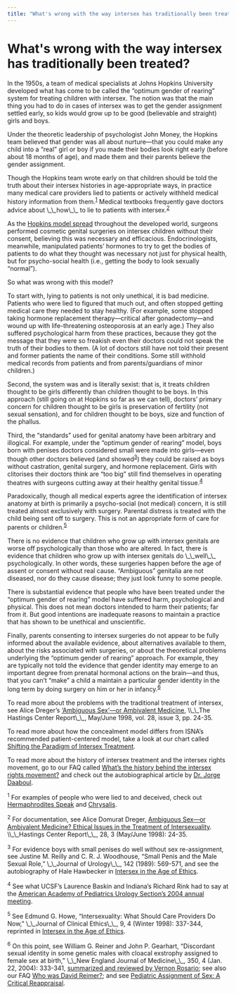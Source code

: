 ```yaml
---
title: "What's wrong with the way intersex has traditionally been treated?"
---
```


# What's wrong with the way intersex has traditionally been treated?

<p>In the 1950s, a team of medical specialists at Johns Hopkins University developed what has come to be called the &#8220;optimum gender of rearing&#8221; system for treating children with intersex. The notion was that the main thing you had to do in cases of intersex was to get the gender assignment settled early, so kids would grow up to be good (believable and straight) girls and boys.  </p>


<p>Under the theoretic leadership of psychologist John Money, the Hopkins team believed that gender was all about nurture&#8212;that you could make any child into a &#8220;real&#8221; girl or boy if you made their bodies look right early (before about 18 months of age), and made them and their parents believe the gender assignment.  </p>

<p>Though the Hopkins team wrote early on that children should be told the truth about their intersex histories in age-appropriate ways, in practice many medical care providers lied to patients or actively withheld medical history information from them.<sup class="footnote" id="fnrev12617029715d88eb35a4f72-1"><a href="#fn12617029715d88eb35a4f72-1">1</a></sup> Medical textbooks frequently gave doctors advice about \_\_how\_\_ to lie to patients with intersex.<sup class="footnote" id="fnrev12617029715d88eb35a4f72-2"><a href="#fn12617029715d88eb35a4f72-2">2</a></sup>  </p>

<p>As the <a href="/articles/daaboul_history">Hopkins model spread</a> throughout the developed world, surgeons performed cosmetic genital surgeries on intersex children without their consent, believing this was necessary and efficacious. Endocrinologists, meanwhile, manipulated patients&#8217; hormones to try to get the bodies of patients to do what they thought was necessary not just for physical health, but for psycho-social health (i.e., getting the body to look sexually &#8220;normal&#8221;).  </p>

<p>So what was wrong with this model?  </p>

<p>To start with, lying to patients is not only unethical, it is bad medicine. Patients who were lied to figured that much out, and often stopped getting medical care they needed to stay healthy. (For example, some stopped taking hormone replacement therapy&#8212;critical after gonadectomy&#8212;and wound up with life-threatening osteoporosis at an early age.) They also suffered psychological harm from these practices, because they got the message that they were so freakish even their doctors could not speak the truth of their bodies to them. (A lot of doctors still have not told their present and former patients the name of their conditions. Some still withhold medical records from patients and from parents/guardians of minor children.)  </p>

<p>Second, the system was and is literally sexist: that is, it treats children thought to be girls differently than children thought to be boys. In this approach (still going on at Hopkins so far as we can tell), doctors&#8217; primary concern for children thought to be girls is preservation of fertility (not sexual sensation), and for children thought to be boys, size and function of the phallus.  </p>

<p>Third, the &#8220;standards&#8221; used for genital anatomy have been arbitrary and illogical. For example, under the &#8220;optimum gender of rearing&#8221; model, boys born with penises doctors considered small were made into girls&#8212;even though other doctors believed (and showed<sup class="footnote" id="fnrev12617029715d88eb35a4f72-3"><a href="#fn12617029715d88eb35a4f72-3">3</a></sup>) they could be raised as boys without castration, genital surgery, and hormone replacement. Girls with clitorises their doctors think are &#8220;too big&#8221; still find themselves in operating theatres with surgeons cutting away at their healthy genital tissue.<sup class="footnote" id="fnrev12617029715d88eb35a4f72-4"><a href="#fn12617029715d88eb35a4f72-4">4</a></sup>  </p>

<p>Paradoxically, though all medical experts agree the identification of intersex anatomy at birth is primarily a psycho-social (not medical) concern, it is still treated almost exclusively with surgery. Parental distress is treated with the child being sent off to surgery. This is not an appropriate form of care for parents or children.<sup class="footnote" id="fnrev12617029715d88eb35a4f72-5"><a href="#fn12617029715d88eb35a4f72-5">5</a></sup>  </p>

<p>There is no evidence that children who grow up with intersex genitals are worse off psychologically than those who are altered. In fact, there is evidence that children who grow up with intersex genitals do \_\_well\_\_ psychologically. In other words, these surgeries happen before the age of assent or consent without real cause. &#8220;Ambiguous&#8221; genitalia are not diseased, nor do they cause disease; they just look funny to some people.  </p>

<p>There is substantial evidence that people who have been treated under the &#8220;optimum gender of rearing&#8221; model have suffered harm, psychological and physical. This does not mean doctors intended to harm their patients; far from it. But good intentions are inadequate reasons to maintain a practice that has shown to be unethical and unscientific.  </p>

<p>Finally, parents consenting to intersex surgeries do not appear to be fully informed about the available evidence, about alternatives available to them, about the risks associated with surgeries, or about the theoretical problems underlying the &#8220;optimum gender of rearing&#8221; approach. For example, they are typically not told the evidence that gender identity may emerge to an important degree from prenatal hormonal actions on the brain&#8212;and thus, that you can&#8217;t &#8220;make&#8221; a child a maintain a particular gender identity in the long term by doing surgery on him or her in infancy.<sup class="footnote" id="fnrev12617029715d88eb35a4f72-6"><a href="#fn12617029715d88eb35a4f72-6">6</a></sup>  </p>

<p>To read more about the problems with the traditional treatment of intersex, see Alice Dreger&#8217;s <a href="/articles/ambivalent%5C_medicine">&#8216;Ambiguous Sex&#8217;&#8212;or Ambivalent Medicine</a>, \\_\_The Hastings Center Report\_\_, May/June 1998, vol. 28, issue 3, pp. 24-35.  </p>

<p>To read more about how the concealment model differs from <span class="caps">ISNA</span>&#8217;s recommended patient-centered model, take a look at our chart called <a href="/compare">Shifting the Paradigm of Intersex Treatment</a>.  </p>

<p>To read more about the history of intersex treatment and the intersex rights movement, go to our <span class="caps">FAQ</span> called <a href="/faq/history">What&#8217;s the history behind the intersex rights movement?</a> and check out the autobiographical article by <a href="/articles/daaboul_history">Dr. Jorge Daaboul</a>.  </p>

<p class="footnote" id="fn12617029715d88eb35a4f72-1"><sup>1</sup> For examples of people who were lied to and deceived, check out <a href="/videos/hermaphrodites_speak">Hermaphrodites Speak</a> and <a href="/books/chrysalis">Chrysalis</a>.  </p>

<p class="footnote" id="fn12617029715d88eb35a4f72-2"><sup>2</sup> For documentation, see Alice Domurat Dreger, <a href="/articles/ambivalent%5C_medicine">Ambiguous Sex&#8212;or Ambivalent Medicine? Ethical Issues in the Treatment of Intersexuality</a>. \\_\_Hastings Center Report\_\_, 28, 3 (May/June 1998): 24-35.  </p>

<p class="footnote" id="fn12617029715d88eb35a4f72-3"><sup>3</sup> For evidence boys with small penises do well without sex re-assignment, see Justine M. Reilly and C. R. J. Woodhouse, &#8220;Small Penis and the Male Sexual Role,&#8221; \_\_Journal of Urology\_\_, 142 (1989): 569-571, and see the autobiography of Hale Hawbecker in <a href="/books/ageofethics">Intersex in the Age of Ethics</a>.  </p>

<p class="footnote" id="fn12617029715d88eb35a4f72-4"><sup>4</sup> See what <span class="caps">UCSF</span>&#8217;s Laurence Baskin and Indiana&#8217;s Richard Rink had to say at the <a href="/node/655">American Academy of Pediatrics Urology Section&#8217;s 2004 annual meeting</a>.  </p>

<p class="footnote" id="fn12617029715d88eb35a4f72-5"><sup>5</sup> See Edmund G. Howe, &#8220;Intersexuality: What Should Care Providers Do Now,&#8221; \_\_Journal of Clinical Ethics\_\_, 9, 4 (Winter 1998): 337-344, reprinted in <a href="/books/ageofethics">Intersex in the Age of Ethics</a>.  </p>

<p class="footnote" id="fn12617029715d88eb35a4f72-6"><sup>6</sup> On this point, see William G. Reiner and John P. Gearhart, &#8220;Discordant sexual identity in some genetic males with cloacal exstrophy assigned to female sex at birth,&#8221; \_\_New England Journal of Medicine\_\_, 350, 4 (Jan. 22, 2004): 333-341, <a href="/node/564">summarized and reviewed by Vernon Rosario</a>; see also our <span class="caps">FAQ</span> <a href="/faq/reimer">Who was David Reimer?</a>; and see <a href="/books/reappraisal">Pediatric Assignment of Sex: A Critical Reappraisal</a>.</p>